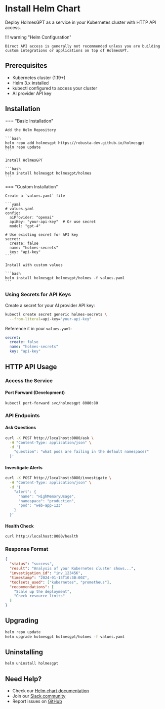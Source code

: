 # Install Helm Chart

Deploy HolmesGPT as a service in your Kubernetes cluster with HTTP API access.

!!! warning "Helm Configuration"

    Direct API access is generally not recommended unless you are building custom integrations or applications on top of HolmesGPT.

## Prerequisites

- Kubernetes cluster (1.19+)
- Helm 3.x installed
- kubectl configured to access your cluster
- AI provider API key

## Installation

=== "Basic Installation"

    Add the Helm Repository

    ```bash
    helm repo add holmesgpt https://robusta-dev.github.io/holmesgpt
    helm repo update
    ```

    Install HolmesGPT

    ```bash
    helm install holmesgpt holmesgpt/holmes
    ```

=== "Custom Installation"

    Create a `values.yaml` file

    ```yaml
    # values.yaml
    config:
      aiProvider: "openai"
      apiKey: "your-api-key"  # Or use secret
      model: "gpt-4"

    # Use existing secret for API key
    secret:
      create: false
      name: "holmes-secrets"
      key: "api-key"
    ```

    Install with custom values

    ```bash
    helm install holmesgpt holmesgpt/holmes -f values.yaml
    ```

### Using Secrets for API Keys

Create a secret for your AI provider API key:

```bash
kubectl create secret generic holmes-secrets \
  --from-literal=api-key="your-api-key"
```

Reference it in your `values.yaml`:

```yaml
secret:
  create: false
  name: "holmes-secrets"
  key: "api-key"
```

## HTTP API Usage

### Access the Service

#### Port Forward (Development)

```bash
kubectl port-forward svc/holmesgpt 8080:80
```

### API Endpoints

#### Ask Questions

```bash
curl -X POST http://localhost:8080/ask \
  -H "Content-Type: application/json" \
  -d '{
    "question": "what pods are failing in the default namespace?"
  }'
```

#### Investigate Alerts

```bash
curl -X POST http://localhost:8080/investigate \
  -H "Content-Type: application/json" \
  -d '{
    "alert": {
      "name": "HighMemoryUsage",
      "namespace": "production",
      "pod": "web-app-123"
    }
  }'
```

#### Health Check

```bash
curl http://localhost:8080/health
```

### Response Format

```json
{
  "status": "success",
  "result": "Analysis of your Kubernetes cluster shows...",
  "investigation_id": "inv_123456",
  "timestamp": "2024-01-15T10:30:00Z",
  "toolsets_used": ["kubernetes", "prometheus"],
  "recommendations": [
    "Scale up the deployment",
    "Check resource limits"
  ]
}
```

## Upgrading

```bash
helm repo update
helm upgrade holmesgpt holmesgpt/holmes -f values.yaml
```

## Uninstalling

```bash
helm uninstall holmesgpt
```

## Need Help?

- Check our [Helm chart documentation](../../helm/)
- Join our [Slack community](https://robustacommunity.slack.com)
- Report issues on [GitHub](https://github.com/robusta-dev/holmesgpt/issues)
